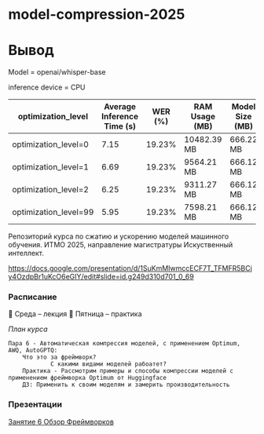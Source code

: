 # model-compression-2025

# Вывод

Model = openai/whisper-base

inference device = CPU

| optimization_level     | Average Inference Time (s) | WER (%) | RAM Usage (MB) | Model Size (MB) |
|------------------------|----------------------------|---------|----------------|-----------------|
| optimization_level=0   | 7.15                       | 19.23%  | 10482.39 MB    | 666.22 MB       |
| optimization_level=1   | 6.69                       | 19.23%  |  9564.21 MB    | 666.12 MB       |
| optimization_level=2   | 6.25                       | 19.23%  |  9311.27 MB    | 666.12 MB       |
| optimization_level=99  | 5.95                       | 19.23%  |  7598.21 MB    | 666.12 MB       |



Репозиторий курса по сжатию и ускорению моделей машинного обучения.
ИТМО 2025, направление магистратуры Искуственный интеллект.

https://docs.google.com/presentation/d/1SuKmMIwmccECF7T_TFMFR5BCiy4OzdpBr1uKcO6eGIY/edit#slide=id.g249d310d701_0_69

### Расписание

📅 Среда – лекция
📅 Пятница – практика

*План курса*

    Пара 6 - Автоматическая компрессия моделей, с применением Optimum, AWQ, AutoGPTQ:
        Что это за фреймворк?
                С какими видами моделей рабоатет?
        Практика - Рассмотрим примеры и способы компрессии моделей с применением фреймворка Optimum от Huggingface
        ДЗ: Применить к своим моделям и замерить производительность

### Презентации
[Занятие 6 Обзор Фреймворков](https://docs.google.com/presentation/d/1SuKmMIwmccECF7T_TFMFR5BCiy4OzdpBr1uKcO6eGIY/edit?usp=sharing)
